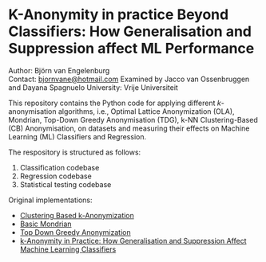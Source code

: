 # K-Anonymity in practice Beyond Classifiers: How Generalisation and Suppression affect ML Performance

Author: Björn van Engelenburg     
Contact: bjornvane@hotmail.com
Examined by Jacco van Ossenbruggen and Dayana Spagnuelo
University: Vrije Universiteit


This repository contains the Python code for applying different _k_-anonymisation algorithms, i.e., Optimal Lattice Anonymization (OLA), Mondrian, Top-Down Greedy Anonymisation (TDG), k-NN Clustering-Based (CB) Anonymisation,  on datasets and measuring their effects on Machine Learning (ML) Classifiers and Regression.

The respository is structured as follows:
1. Classification codebase
2. Regression codebase
3. Statistical testing codebase


Original implementations:

- [Clustering Based k-Anonymization](https://github.com/qiyuangong/Clustering_based_K_Anon)
- [Basic Mondrian](https://github.com/qiyuangong/Basic_Mondrian)
- [Top Down Greedy Anonymization](https://github.com/qiyuangong/Top_Down_Greedy_Anonymization)
- [k-Anonymity in Practice: How Generalisation and Suppression Affect Machine Learning Classifiers](https://github.com/fhstp/k-AnonML)
